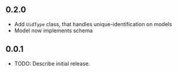 ## 0.2.0

* Add `UidType` class, that handles unique-identification on models
* Model now implements schema

## 0.0.1

* TODO: Describe initial release.
